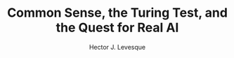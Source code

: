 ---
title: "Common Sense, the Turing Test, and the Quest for Real AI"
author: "Hector J. Levesque"
isbn: "0262036045"
isbn13: "9780262036047"
rating: "4"
publisher: "MIT Press"
pages: "192"
publishYear: "2017"
read: "2018"
goodreads_id: "31850775"
---